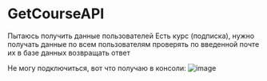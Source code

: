 # GetCourseAPI

Пытаюсь получить данные пользователей
Есть курс (подписка), 
нужно получать данные по всем пользователям
проверять по введенной почте их в базе данных
возвращать ответ

Не могу подключиться, вот что получаю в консоли:
![image](https://user-images.githubusercontent.com/106590110/232912904-6b9997a8-fa50-4d08-a230-8eb40125f741.png)

